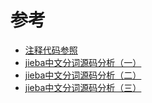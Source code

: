 # 参考
- [注释代码参照](https://github.com/ustcdane/annotated_jieba)
- [jieba中文分词源码分析（一）](https://blog.csdn.net/daniel_ustc/article/details/48195287)
- [jieba中文分词源码分析（二）](https://blog.csdn.net/daniel_ustc/article/details/48195655)
- [jieba中文分词源码分析（三）](https://blog.csdn.net/daniel_ustc/article/details/48223135)
